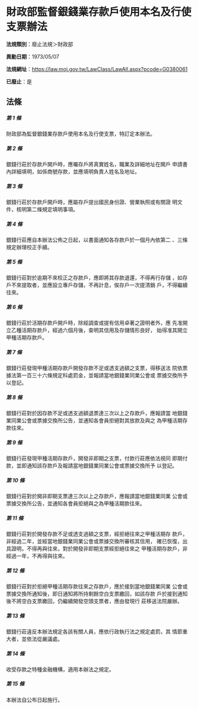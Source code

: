 # 財政部監督銀錢業存款戶使用本名及行使支票辦法

**法規類別**：廢止法規＞財政部

**異動日期**：1973/05/07  

**法規網址**：https://law.moj.gov.tw/LawClass/LawAll.aspx?pcode=G0380061

**已廢止**：是



## 法條
##### 第 1 條
財政部為監督銀錢業存款戶使用本名及行使支票，特訂定本辦法。


##### 第 2 條
銀錢行莊於存款戶開戶時，應囑存戶將真實姓名，職業及詳細地址在開戶
申請書內詳細填明，如係商號存款，並應填明負責人姓名及地址。


##### 第 3 條
銀錢行莊於存款戶開戶時，應屬存戶提出國民身份證、營業執照或有關證
明文件，核明第二條規定填明事項。


##### 第 4 條
銀錢行莊應自本辦法公佈之日起，以書面通知各存款戶於一個月內依第二
、三條規定辦理校正手續。


##### 第 5 條
銀錢行莊對於逾期不來校正之存款戶，應即將其存款退還，不得再行存儲
，如存戶不來提取者，並應設立專戶存儲，不再計息，俟存戶一次提清銷
戶，不得繼續往來。


##### 第 6 條
銀錢行莊於活期存款戶開戶時，除經調查或提有信用卓著之證明者外，應
先准開立乙種活期存款戶，經過六個月後，查明其信用及存儲情形良好，
始得准其開立甲種活期存款戶。


##### 第 7 條
銀錢行莊發現甲種活期存款戶開發存款不足或透支過額之支票，得移送法
院依票據法第一百三十六條規定科處罰金，並報請當地銀錢業同業公會或
票據交換所予以登記。


##### 第 8 條
銀錢行莊對於因存款不足或透支過額退票達三次以上之存款戶，應報請當
地銀錢業同業公會或票據交換所公告，並通知各會員拒絕對其放款及與之
為甲種活期存款往來。


##### 第 9 條
銀錢行莊發現甲種活期存款戶，開發非即期之支票，付款行莊應依法視同
即期付款，並即通知該存款戶及報請當地銀錢業同業公會或票據交換所予
以登記。


##### 第 10 條
銀錢行莊對於開非即期支票達三次以上之存款戶，應報請當地銀錢業同業
公會或票據交換所公告，並通知各會員拒絕與之為甲種活期款往來。


##### 第 11 條
銀錢行莊對於開發存款不足或透支過額之支票，經拒絕往來之甲種活期存
款戶，非經過二年，並經當地銀錢業同業公會或票據交換所審核其信用，
確已恢復，出具證明，不得再與往來，對於開發非即期支票經拒絕往來之
甲種活期存款戶，非經過一年，不再得與往來。


##### 第 12 條
銀錢行莊對於拒絕甲種活期存款往來之存款戶，應於接到當地銀錢業同業
公會或票據交換所通知後，即日通知將所持剩餘空白支票繳回，如該存款
戶於接到通知後不將空白支票繳回，仍繼續開發空頭支票者，應由發現行
莊移送法院嚴辦。


##### 第 13 條
銀錢行莊違反本辦法規定各該有關人員，應依行政執行法之規定處罰，其
情節重大者，並依法從嚴議處。


##### 第 14 條
收受存款之特種金融機構，適用本辦法之規定。


##### 第 15 條
本辦法自公布日起施行。



